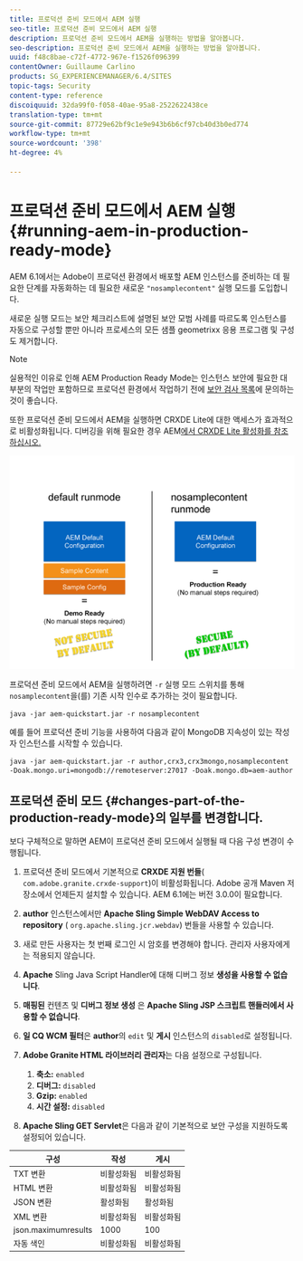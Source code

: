 ```yaml
---
title: 프로덕션 준비 모드에서 AEM 실행
seo-title: 프로덕션 준비 모드에서 AEM 실행
description: 프로덕션 준비 모드에서 AEM을 실행하는 방법을 알아봅니다.
seo-description: 프로덕션 준비 모드에서 AEM을 실행하는 방법을 알아봅니다.
uuid: f48c8bae-c72f-4772-967e-f1526f096399
contentOwner: Guillaume Carlino
products: SG_EXPERIENCEMANAGER/6.4/SITES
topic-tags: Security
content-type: reference
discoiquuid: 32da99f0-f058-40ae-95a8-2522622438ce
translation-type: tm+mt
source-git-commit: 87729e62bf9c1e9e943b6b6cf97cb40d3b0ed774
workflow-type: tm+mt
source-wordcount: '398'
ht-degree: 4%

---
```



# 프로덕션 준비 모드에서 AEM 실행{#running-aem-in-production-ready-mode}

AEM 6.1에서는 Adobe이 프로덕션 환경에서 배포할 AEM 인스턴스를 준비하는 데 필요한 단계를 자동화하는 데 필요한 새로운 `"nosamplecontent"` 실행 모드를 도입합니다.

새로운 실행 모드는 보안 체크리스트에 설명된 보안 모범 사례를 따르도록 인스턴스를 자동으로 구성할 뿐만 아니라 프로세스의 모든 샘플 geometrixx 응용 프로그램 및 구성도 제거합니다.

>[!NOTE]
>
>실용적인 이유로 인해 AEM Production Ready Mode는 인스턴스 보안에 필요한 대부분의 작업만 포함하므로 프로덕션 환경에서 작업하기 전에 [보안 검사 목록](/help/sites-administering/security-checklist.md)에 문의하는 것이 좋습니다.
>
>또한 프로덕션 준비 모드에서 AEM을 실행하면 CRXDE Lite에 대한 액세스가 효과적으로 비활성화됩니다. 디버깅을 위해 필요한 경우 AEM[에서 CRXDE Lite 활성화를 참조하십시오.](/help/sites-administering/enabling-crxde-lite.md)

![chlimage_1-83](assets/chlimage_1-83.png)

프로덕션 준비 모드에서 AEM을 실행하려면 `-r` 실행 모드 스위치를 통해 `nosamplecontent`을(를) 기존 시작 인수로 추가하는 것이 필요합니다.

```shell
java -jar aem-quickstart.jar -r nosamplecontent
```

예를 들어 프로덕션 준비 기능을 사용하여 다음과 같이 MongoDB 지속성이 있는 작성자 인스턴스를 시작할 수 있습니다.

```shell
java -jar aem-quickstart.jar -r author,crx3,crx3mongo,nosamplecontent -Doak.mongo.uri=mongodb://remoteserver:27017 -Doak.mongo.db=aem-author
```

## 프로덕션 준비 모드 {#changes-part-of-the-production-ready-mode}의 일부를 변경합니다.

보다 구체적으로 말하면 AEM이 프로덕션 준비 모드에서 실행될 때 다음 구성 변경이 수행됩니다.

1. 프로덕션 준비 모드에서 기본적으로 **CRXDE 지원 번들**( `com.adobe.granite.crxde-support`)이 비활성화됩니다. Adobe 공개 Maven 저장소에서 언제든지 설치할 수 있습니다. AEM 6.1에는 버전 3.0.0이 필요합니다.

1. **author** 인스턴스에서만 **Apache Sling Simple WebDAV Access to repository** ( `org.apache.sling.jcr.webdav`) 번들을 사용할 수 있습니다.

1. 새로 만든 사용자는 첫 번째 로그인 시 암호를 변경해야 합니다. 관리자 사용자에게는 적용되지 않습니다.
1. **Apache** Sling Java Script Handler에 대해 디버그 정보  **생성을 사용할 수 없습니다**.

1. **매핑된** 컨텐츠 및  **디버그 정보 생성** 은  **Apache Sling JSP 스크립트 핸들러에서 사용할 수 없습니다**.

1. **일 CQ WCM 필터**&#x200B;은 **author**&#x200B;의 `edit` 및 **게시** 인스턴스의 `disabled`로 설정됩니다.

1. **Adobe Granite HTML 라이브러리 관리자**&#x200B;는 다음 설정으로 구성됩니다.

   1. **축소:** `enabled`
   1. **디버그:** `disabled`
   1. **Gzip:** `enabled`
   1. **시간 설정:** `disabled`

1. **Apache Sling GET Servlet**&#x200B;은 다음과 같이 기본적으로 보안 구성을 지원하도록 설정되어 있습니다.

| **구성** | **작성** | **게시** |
|---|---|---|
| TXT 변환 | 비활성화됨 | 비활성화됨 |
| HTML 변환 | 비활성화됨 | 비활성화됨 |
| JSON 변환 | 활성화됨 | 활성화됨 |
| XML 변환 | 비활성화됨 | 비활성화됨 |
| json.maximumresults | 1000 | 100 |
| 자동 색인 | 비활성화됨 | 비활성화됨 |


